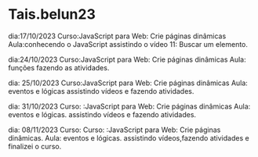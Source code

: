 # Tais.belun23
dia:17/10/2023
Curso:JavaScript para Web: Crie páginas dinâmicas 
Aula:conhecendo o JavaScript 
assistindo  o vídeo 11: Buscar um elemento.

dia:24/10/2023
Curso:JavaScript para Web: Crie páginas dinâmicas
Aula: funções 
fazendo as atividades.

dia: 25/10/2023
Curso:JavaScript para Web: Crie páginas dinâmicas 
Aula: eventos e lógicas
assistindo vídeos e fazendo atividades.

dia: 31/10/2023
Curso: :JavaScript para Web: Crie páginas dinâmicas
Aula: eventos e lógicas.
assistindo vídeos e fazendo atividades.

dia: 08/11/2023
Curso: Curso: :JavaScript para Web: Crie páginas dinâmicas.
Aula: eventos e lógicas.
assistindo vídeos,fazendo atividades e finalizei o curso.
